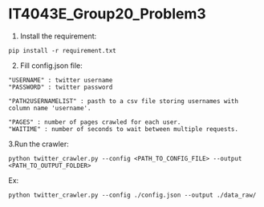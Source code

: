 # IT4043E_Group20_Problem3

1. Install the requirement:
```
pip install -r requirement.txt
```

2. Fill config.json file:
```
"USERNAME" : twitter username
"PASSWORD" : twitter password

"PATH2USERNAMELIST" : pasth to a csv file storing usernames with column name 'username'.

"PAGES" : number of pages crawled for each user.
"WAITIME" : number of seconds to wait between multiple requests.
```

3.Run the crawler:
```
python twitter_crawler.py --config <PATH_TO_CONFIG_FILE> --output <PATH_TO_OUTPUT_FOLDER>
```
Ex:
```
python twitter_crawler.py --config ./config.json --output ./data_raw/
```
